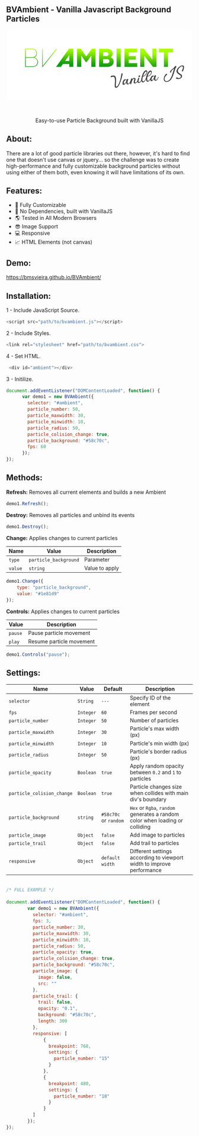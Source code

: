 BVAmbient - Vanilla Javascript Background Particles 
--
<p align="center">
<img width="500" src="https://raw.githubusercontent.com/BMSVieira/BVAmbient/main/demo-template/images/BV.png">
</p>
<br>
<p align="center">
Easy-to-use Particle Background built with VanillaJS
</p>

About:
-
There are a lot of good particle libraries out there, however, it's hard to find one that doesn't use canvas or jquery... so the challenge was to create high-performance and fully customizable background particles without using either of them both, even knowing it will have limitations of its own.

Features:
-
- 🔧 Fully Customizable
- 💪 No Dependencies, built with VanillaJS
- 🌎 Tested in All Modern Browsers
- 😎 Image Support
- 💻 Responsive
- 📈 HTML Elements (not canvas)


Demo:
-
https://bmsvieira.github.io/BVAmbient/

Installation:
-

1 - Include JavaScript Source.
```javascript
<script src="path/to/bvambient.js"></script>
```
2 - Include Styles.
```javascript
<link rel="stylesheet" href="path/to/bvambient.css">
```
4 - Set HTML.
```javascript
 <div id="ambient"></div>
```
3 - Initilize.
```javascript
document.addEventListener("DOMContentLoaded", function() {
      var demo1 = new BVAmbient({
        selector: "#ambient",
        particle_number: 50,
        particle_maxwidth: 30,
        particle_minwidth: 10,
        particle_radius: 50,
        particle_colision_change: true,
        particle_background: "#58c70c",
        fps: 60
      });
});
```
Methods:
-

<b>Refresh:</b>
Removes all current elements and builds a new Ambient

```javascript
demo1.Refresh();
```

<b>Destroy:</b>
Removes all particles and unbind its events

```javascript
demo1.Destroy();
```

<b>Change:</b>
Applies changes to current particles

| Name | Value | Description |
| --- | --- | --- |
| `type` | `particle_background` | Parameter |
| `value` | `string` | Value to apply |

```javascript
demo1.Change({
    type: "particle_background",
    value: "#1e81d9"
});
```

<b>Controls:</b>
Applies changes to current particles

| Value | Description |
| --- | --- |
| `pause` | Pause particle movement |
| `play` | Resume particle movement |

```javascript
demo1.Controls("pause");
```

Settings:
-
| Name | Value | Default | Description |
| --- | --- | --- | --- |
| `selector` | `String`  | `---` |  Specify ID of the element|
| `fps` | `Integer` | `60` | Frames per second |
| `particle_number` | `Integer` | `50` |  Number of particles|
| `particle_maxwidth` | `Integer` | `30` |  Particle's max width (px) |
| `particle_minwidth` | `Integer` | `10` | Particle's min width (px) |
| `particle_radius` | `Integer` | `50` | Particle's border radius (px) 
| `particle_opacity` | `Boolean` | `true` | Apply random opacity between `0.2` and `1` to particles |
| `particle_colision_change` | `Boolean` | `true` | Particle changes size when collides with main div's boundary |
| `particle_background` | `string` | `#58c70c` or `random` | `Hex` or `Rgba`, `random` generates a random color when loading or colliding |
| `particle_image` | `Object` | `false` | Add image to particles |
| `particle_trail` | `Object` | `false` | Add trail to particles |
| `responsive` | `Object` | `default width` | Different settings according to viewport width to improve performance |

```javascript

/* FULL EXAMPLE */

document.addEventListener("DOMContentLoaded", function() {
        var demo1 = new BVAmbient({
          selector: "#ambient",
          fps: 3,
          particle_number: 30,
          particle_maxwidth: 30,
          particle_minwidth: 10,
          particle_radius: 50,
          particle_opacity: true,
          particle_colision_change: true,
          particle_background: "#58c70c",
          particle_image: {
            image: false,
            src: ""
          },
          particle_trail: {
            trail: false,
            opacity: "0.1",
            background: "#58c70c",
            length: 300
          },
          responsive: [
              {
                breakpoint: 768,
                settings: {
                  particle_number: "15"
                }
              },
              {
                breakpoint: 480,
                settings: {
                  particle_number: "10"
                }
              }
          ]
        });
});
```
